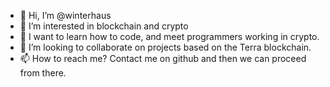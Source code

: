 - 👋 Hi, I’m @winterhaus
- 👀 I’m interested in blockchain and crypto
- 🌱 I want to learn how to code, and meet programmers working in crypto.
- 💞️ I’m looking to collaborate on projects based on the Terra blockchain.
- 📫 How to reach me? Contact me on github and then we can proceed from there.

<!---
winterhaus/winterhaus is a ✨ special ✨ repository because its `README.md` (this file) appears on your GitHub profile.
You can click the Preview link to take a look at your changes.
--->

